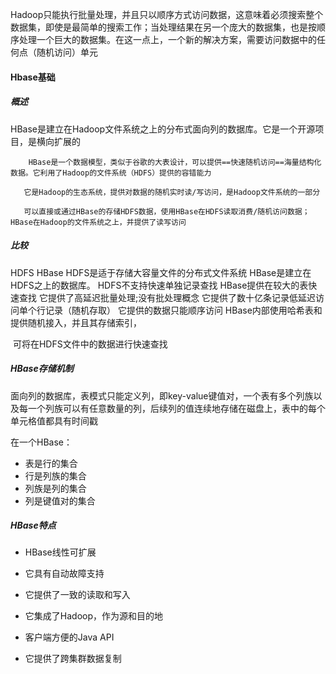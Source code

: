 ​        Hadoop只能执行批量处理，并且只以顺序方式访问数据，这意味着必须搜索整个数据集，即使是最简单的搜索工作；当处理结果在另一个庞大的数据集，也是按顺序处理一个巨大的数据集。在这一点上，一个新的解决方案，需要访问数据中的任何点（随机访问）单元

#### Hbase基础

##### 概述

​         HBase是建立在Hadoop文件系统之上的分布式面向列的数据库。它是一个开源项目，是横向扩展的

 	    HBase是一个数据模型，类似于谷歌的大表设计，可以提供==快速随机访问==海量结构化数据。它利用了Hadoop的文件系统（HDFS）提供的容错能力

 	   它是Hadoop的生态系统，提供对数据的随机实时读/写访问，是Hadoop文件系统的一部分

 	   可以直接或通过HBase的存储HDFS数据，使用HBase在HDFS读取消费/随机访问数据；HBase在Hadoop的文件系统之上，并提供了读写访问

##### 比较

HDFS                                                                                             HBase
HDFS是适于存储大容量文件的分布式文件系统             HBase是建立在HDFS之上的数据库。
HDFS不支持快速单独记录查找                                        HBase提供在较大的表快速查找
它提供了高延迟批量处理;没有批处理概念                     它提供了数十亿条记录低延迟访问单个行记录（随机存取）
它提供的数据只能顺序访问                                              HBase内部使用哈希表和提供随机接入，并且其存储索引，                                    

​                                                                                             可将在HDFS文件中的数据进行快速查找

##### HBase存储机制

​        面向列的数据库，表模式只能定义列，即key-value键值对，一个表有多个列族以及每一个列族可以有任意数量的列，后续列的值连续地存储在磁盘上，表中的每个单元格值都具有时间戳

在一个HBase：

- 表是行的集合 
- 行是列族的集合 
- 列族是列的集合 
- 列是键值对的集合

##### HBase特点

* HBase线性可扩展

* 它具有自动故障支持

* 它提供了一致的读取和写入

* 它集成了Hadoop，作为源和目的地

* 客户端方便的Java API

* 它提供了跨集群数据复制




